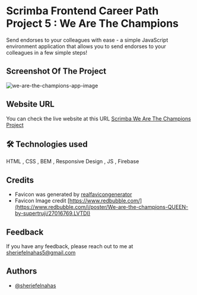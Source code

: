 # Scrimba Frontend Career Path Project 5 : We Are The Champions

Send endorses to your colleagues with ease - a simple JavaScript environment application that allows you to send endorses to your colleagues in a few simple steps!

## Screenshot Of The Project

![we-are-the-champions-app-image](https://github.com/SheriefElnahas/scrimba-frontend-path/assets/47671429/ad490c6f-e426-4998-a5ad-ba38f504126f)

## Website URL

You can check the live website at this URL [Scrimba We Are The Champions Project](https://sherief-elnahas-scrimba-the-champions.netlify.app/)

## 🛠 Technologies used

HTML , CSS , BEM , Responsive Design , JS , Firebase

## Credits

- Favicon was generated by [realfavicongenerator](https://realfavicongenerator.net/)
- Favicon Image credit [https://www.redbubble.com/](https://www.redbubble.com/i/poster/We-are-the-champions-QUEEN-by-supertruji/27016769.LVTDI)

## Feedback

If you have any feedback, please reach out to me at sheriefelnahas5@gmail.com

## Authors

- [@sheriefelnahas](https://github.com/SheriefElnahas)

